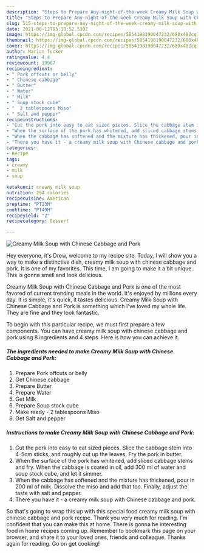 ```yaml
---
description: "Steps to Prepare Any-night-of-the-week Creamy Milk Soup with Chinese Cabbage and Pork"
title: "Steps to Prepare Any-night-of-the-week Creamy Milk Soup with Chinese Cabbage and Pork"
slug: 515-steps-to-prepare-any-night-of-the-week-creamy-milk-soup-with-chinese-cabbage-and-pork
date: 2021-08-12T05:10:52.530Z
image: https://img-global.cpcdn.com/recipes/5854198190047232/680x482cq70/creamy-milk-soup-with-chinese-cabbage-and-pork-recipe-main-photo.jpg
thumbnail: https://img-global.cpcdn.com/recipes/5854198190047232/680x482cq70/creamy-milk-soup-with-chinese-cabbage-and-pork-recipe-main-photo.jpg
cover: https://img-global.cpcdn.com/recipes/5854198190047232/680x482cq70/creamy-milk-soup-with-chinese-cabbage-and-pork-recipe-main-photo.jpg
author: Marian Tucker
ratingvalue: 4.4
reviewcount: 19967
recipeingredient:
- " Pork offcuts or belly"
- " Chinese cabbage"
- " Butter"
- " Water"
- " Milk"
- " Soup stock cube"
- "  2 tablespoons Miso"
- " Salt and pepper"
recipeinstructions:
- "Cut the pork into easy to eat sized pieces. Slice the cabbage stem into 4-5cm sticks, and roughly cut up the leaves. Fry the pork in butter."
- "When the surface of the pork has whitened, add sliced cabbage stems and fry. When the cabbage is coated in oil, add 300 ml of water and soup stock cube, and let it simmer."
- "When the cabbage has softened and the mixture has thickened, pour in 200 ml of milk. Dissolve the miso and add that too. Finally, adjust the taste with salt and pepper."
- "There you have it - a creamy milk soup with Chinese cabbage and pork."
categories:
- Recipe
tags:
- creamy
- milk
- soup

katakunci: creamy milk soup 
nutrition: 294 calories
recipecuisine: American
preptime: "PT23M"
cooktime: "PT49M"
recipeyield: "2"
recipecategory: Dessert

---
```



![Creamy Milk Soup with Chinese Cabbage and Pork](https://img-global.cpcdn.com/recipes/5854198190047232/680x482cq70/creamy-milk-soup-with-chinese-cabbage-and-pork-recipe-main-photo.jpg)

Hey everyone, it's Drew, welcome to my recipe site. Today, I will show you a way to make a distinctive dish, creamy milk soup with chinese cabbage and pork. It is one of my favorites. This time, I am going to make it a bit unique. This is gonna smell and look delicious.

Creamy Milk Soup with Chinese Cabbage and Pork is one of the most favored of current trending meals in the world. It's enjoyed by millions every day. It is simple, it's quick, it tastes delicious. Creamy Milk Soup with Chinese Cabbage and Pork is something which I've loved my whole life. They are fine and they look fantastic.




To begin with this particular recipe, we must first prepare a few components. You can have creamy milk soup with chinese cabbage and pork using 8 ingredients and 4 steps. Here is how you can achieve it.

<!--inarticleads1-->

##### The ingredients needed to make Creamy Milk Soup with Chinese Cabbage and Pork:

1. Prepare  Pork offcuts or belly
1. Get  Chinese cabbage
1. Prepare  Butter
1. Prepare  Water
1. Get  Milk
1. Prepare  Soup stock cube
1. Make ready  - 2 tablespoons Miso
1. Get  Salt and pepper




<!--inarticleads2-->

##### Instructions to make Creamy Milk Soup with Chinese Cabbage and Pork:

1. Cut the pork into easy to eat sized pieces. Slice the cabbage stem into 4-5cm sticks, and roughly cut up the leaves. Fry the pork in butter.
1. When the surface of the pork has whitened, add sliced cabbage stems and fry. When the cabbage is coated in oil, add 300 ml of water and soup stock cube, and let it simmer.
1. When the cabbage has softened and the mixture has thickened, pour in 200 ml of milk. Dissolve the miso and add that too. Finally, adjust the taste with salt and pepper.
1. There you have it - a creamy milk soup with Chinese cabbage and pork.




So that's going to wrap this up with this special food creamy milk soup with chinese cabbage and pork recipe. Thank you very much for reading. I'm confident that you can make this at home. There is gonna be interesting food in home recipes coming up. Remember to bookmark this page on your browser, and share it to your loved ones, friends and colleague. Thanks again for reading. Go on get cooking!
